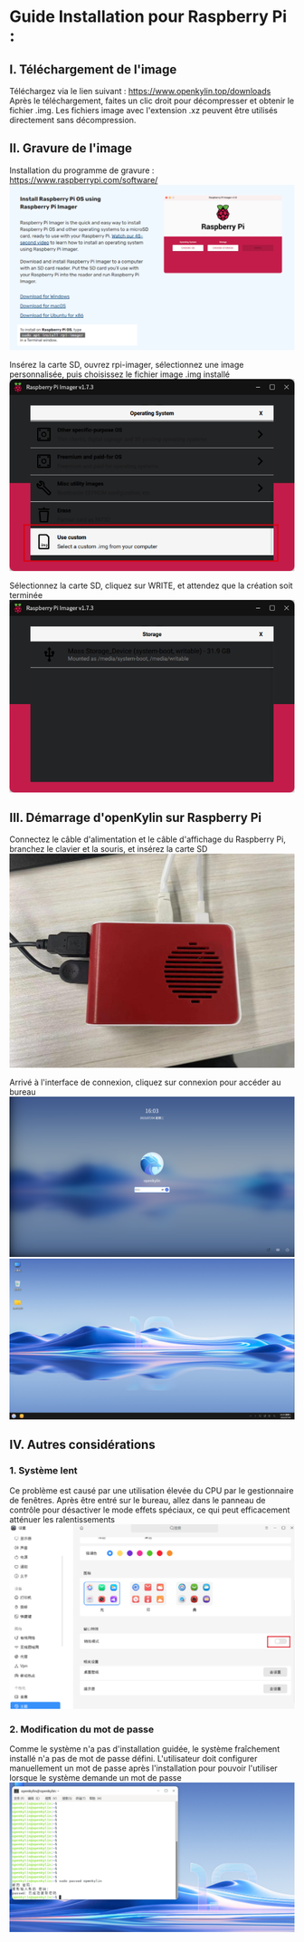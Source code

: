 # Guide Installation pour Raspberry Pi :

## I. Téléchargement de l'image

Téléchargez via le lien suivant :
https://www.openkylin.top/downloads
Après le téléchargement, faites un clic droit pour décompresser et obtenir le fichier .img. Les fichiers image avec l'extension .xz peuvent être utilisés directement sans décompression.

## II. Gravure de l'image

Installation du programme de gravure : https://www.raspberrypi.com/software/
![Adresse d'installation du programme de gravure arm64](./assets/在arm设备上安装_common/arm64烧录程序安装地址.png)

Insérez la carte SD, ouvrez rpi-imager, sélectionnez une image personnalisée, puis choisissez le fichier image .img installé
![Sélection de l'image dans le programme de gravure arm64](./assets/在arm设备上安装_common/arm64烧录程序镜像选择.png)

Sélectionnez la carte SD, cliquez sur WRITE, et attendez que la création soit terminée
![Sélection de la carte SD dans le programme de gravure arm64](./assets/在arm设备上安装_common/arm64烧录程序SD卡选择.png)

## III. Démarrage d'openKylin sur Raspberry Pi

Connectez le câble d'alimentation et le câble d'affichage du Raspberry Pi, branchez le clavier et la souris, et insérez la carte SD
![Méthode de câblage du Raspberry Pi arm64](./assets/在树莓派上安装openKylin/arm64树莓派接线方式.png)

Arrivé à l'interface de connexion, cliquez sur connexion pour accéder au bureau
![Interface de connexion arm64](./assets/在arm设备上安装_common/arm64登录界面-embedded.png)
![Bureau arm64](./assets/在arm设备上安装_common/arm64桌面-embedded.png)

## IV. Autres considérations

### 1. Système lent
Ce problème est causé par une utilisation élevée du CPU par le gestionnaire de fenêtres. Après être entré sur le bureau, allez dans le panneau de contrôle pour désactiver le mode effets spéciaux, ce qui peut efficacement atténuer les ralentissements
![Désactivation des effets spéciaux dans le panneau de contrôle arm64](./assets/在arm设备上安装_common/arm64控制面板特效关闭.png)

### 2. Modification du mot de passe
Comme le système n'a pas d'installation guidée, le système fraîchement installé n'a pas de mot de passe défini. L'utilisateur doit configurer manuellement un mot de passe après l'installation pour pouvoir l'utiliser lorsque le système demande un mot de passe
![Modification du mot de passe arm64](./assets/在arm设备上安装_common/arm64修改密码.png)